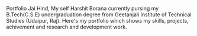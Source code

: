 Portfolio
Jai Hind, My self Harshit Borana currently pursing my B.Tech(C.S.E) undergraduation degree from Geetanjali Institute of Technical Studies (Udaipur, Raj). Here's my portfolio which shows my skills, projects, achivement and research and development work.


